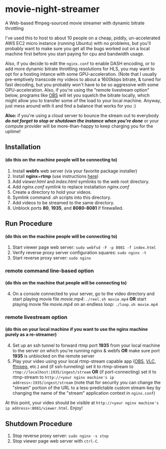 # movie-night-streamer
A Web-based ffmpeg-sourced movie streamer with dynamic bitrate throttling

I've used this to host to about 10 people on a cheap, piddly, un-accelerated AWS EC2 micro instance (running Ubuntu) with no problems, but you'll probably want to make sure you get all the bugs worked out on a local machine first before you start paying for cpu and bandwidth usage. 

Also, if you decide to edit the `nginx.conf` to enable DASH encoding, or to add more dynamic bitrate throttling resolutions for HLS, you may want to opt for a hosting intance with some GPU-acceleration. (Note that I usually pre-emptively transcode my videos to about a 1600kbps bitrate, & tuned for fast decoding, but you probably won't have to be so aggressive with some GPU-acceleration. Also, if you're using the "remote livestream option" below, programs like [OBS](https://obsproject.com) will let you squelch the bitrate locally, which might allow you to transfer some of the load to your local machine. Anyway, just mess around with it and find a balance that works for you :)

**Also:** if you're using a cloud server to bounce the stream out to everybody ***do not forget to stop or shutdown the instance when you're done*** or your compute provider will be more-than-happy to keep charging you for the uptime!

## Installation
#### (do this on the machine people will be connecting to)
1. Install **webfs** web server (via your favorite package installer)
2. Install **nginx**+**rtmp** (use instructions [here](https://www.nginx.com/blog/video-streaming-for-remote-learning-with-nginx/))
3. Add *viewer.html* and *index.html* symlinks to the web root directory.
4. Add *nginx.conf* symlink to replace installation *nginx.conf*
5. Create a directory to hold your videos.
6. Symlink command *.sh* scripts into this directory.
7. Add videos to be streamed to the same directory.
8. Unblock ports **80**, **1935**, and **8080-8081** if firewalled.

## Run Procedure
#### (do this on the machine people will be connecting to)
1. Start viewer page web server: `sudo webfsd -F -p 8081 -f index.html`
2. Verify reverse proxy server configuration squares: `sudo nginx -t`
3. Start reverse proxy server: `sudo nginx`

### remote command line-based option
#### (do this on the machine that people will be connecting to)
4. On a console connected to your server, go to the video directory and start playing movie file *movie.mp4*: `./reel.sh movie.mp4` 
   **OR** start playing movie file *movie.mp4* on an endless loop: `./loop.sh movie.mp4`

### remote livestream option
#### (do this on your local machine if you want to use the nginx machine purely as a re-streamer)
4. Set up an ssh tunnel to forward rtmp port **1935** from your local machine to the server on which you're running nginx & webfs **OR** make sure port **1935** is unblocked on the remote server
5. Play your video using your local rtmp-stream capable app ([OBS](https://obsproject.com), [VLC](https://www.videolan.org/vlc/index.html), [ffmpeg](rtmp://trac.ffmpeg.org/wiki/StreamingGuide), etc.) and (if ssh-tunneling) set it to rtmp-stream to `rtmp://localhost:1935/ingest/stream` **OR** (if port-connecting) set it to rtmp-stream to `http://<your nginx machine's ip address>:1935/ingest/stream` (note that for security you can change the "stream" portion of the URL to a less-predictable custom stream-key by changing the name of the "stream" application context in `nginx.conf`)

At this point, your video should be visible at `http://<your nginx machine's ip address>:8081/viewer.html`. Enjoy!

## Shutdown Procedure
1. Stop reverse proxy server: `sudo nginx -s stop`
2. Stop viewer page web server with `ctrl-C`.
